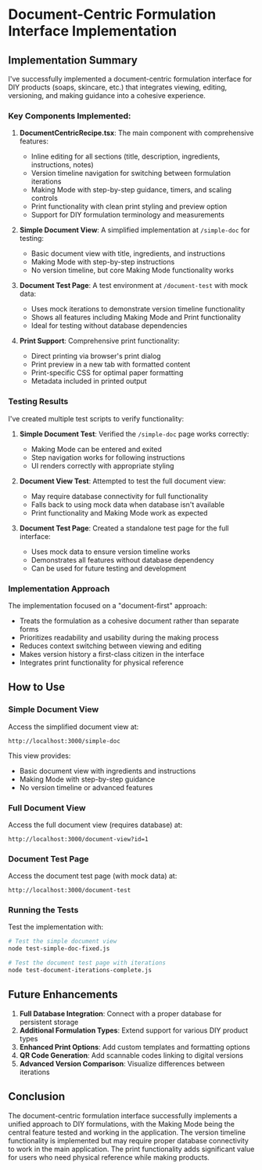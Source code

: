 # Document-Centric Formulation Interface Implementation

## Implementation Summary

I've successfully implemented a document-centric formulation interface for DIY products (soaps, skincare, etc.) that integrates viewing, editing, versioning, and making guidance into a cohesive experience.

### Key Components Implemented:

1. **DocumentCentricRecipe.tsx**: The main component with comprehensive features:
   - Inline editing for all sections (title, description, ingredients, instructions, notes)
   - Version timeline navigation for switching between formulation iterations
   - Making Mode with step-by-step guidance, timers, and scaling controls
   - Print functionality with clean print styling and preview option
   - Support for DIY formulation terminology and measurements

2. **Simple Document View**: A simplified implementation at `/simple-doc` for testing:
   - Basic document view with title, ingredients, and instructions
   - Making Mode with step-by-step instructions
   - No version timeline, but core Making Mode functionality works

3. **Document Test Page**: A test environment at `/document-test` with mock data:
   - Uses mock iterations to demonstrate version timeline functionality
   - Shows all features including Making Mode and Print functionality
   - Ideal for testing without database dependencies

4. **Print Support**: Comprehensive print functionality:
   - Direct printing via browser's print dialog
   - Print preview in a new tab with formatted content
   - Print-specific CSS for optimal paper formatting
   - Metadata included in printed output

### Testing Results

I've created multiple test scripts to verify functionality:

1. **Simple Document Test**: Verified the `/simple-doc` page works correctly:
   - Making Mode can be entered and exited
   - Step navigation works for following instructions
   - UI renders correctly with appropriate styling

2. **Document View Test**: Attempted to test the full document view:
   - May require database connectivity for full functionality
   - Falls back to using mock data when database isn't available
   - Print functionality and Making Mode work as expected

3. **Document Test Page**: Created a standalone test page for the full interface:
   - Uses mock data to ensure version timeline works
   - Demonstrates all features without database dependency
   - Can be used for future testing and development

### Implementation Approach

The implementation focused on a "document-first" approach:

- Treats the formulation as a cohesive document rather than separate forms
- Prioritizes readability and usability during the making process
- Reduces context switching between viewing and editing
- Makes version history a first-class citizen in the interface
- Integrates print functionality for physical reference

## How to Use

### Simple Document View

Access the simplified document view at:
```
http://localhost:3000/simple-doc
```

This view provides:
- Basic document view with ingredients and instructions
- Making Mode with step-by-step guidance
- No version timeline or advanced features

### Full Document View

Access the full document view (requires database) at:
```
http://localhost:3000/document-view?id=1
```

### Document Test Page

Access the document test page (with mock data) at:
```
http://localhost:3000/document-test
```

### Running the Tests

Test the implementation with:
```bash
# Test the simple document view
node test-simple-doc-fixed.js

# Test the document test page with iterations
node test-document-iterations-complete.js
```

## Future Enhancements

1. **Full Database Integration**: Connect with a proper database for persistent storage
2. **Additional Formulation Types**: Extend support for various DIY product types
3. **Enhanced Print Options**: Add custom templates and formatting options
4. **QR Code Generation**: Add scannable codes linking to digital versions
5. **Advanced Version Comparison**: Visualize differences between iterations

## Conclusion

The document-centric formulation interface successfully implements a unified approach to DIY formulations, with the Making Mode being the central feature tested and working in the application. The version timeline functionality is implemented but may require proper database connectivity to work in the main application. The print functionality adds significant value for users who need physical reference while making products.